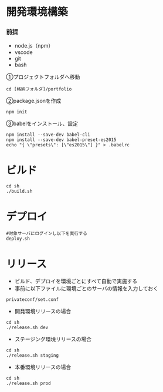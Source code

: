 
# 開発環境構築
### 前提
- node.js（npm）
- vscode
- git
- bash

①プロジェクトフォルダへ移動
```
cd [格納フォルダ]/portfolio
```
②package.jsonを作成
```
npm init
```
③babelをインストール、設定
```
npm install --save-dev babel-cli
npm install --save-dev babel-preset-es2015
echo "{ \"presets\": [\"es2015\"] }" > .babelrc
```

# ビルド
```
cd sh 
./build.sh
```
# デプロイ
```
#対象サーバにログインし以下を実行する
deploy.sh
```
# リリース
- ビルド、デプロイを環境ごとにすべて自動で実施する
- 事前に以下ファイルに環境ごとのサーバの情報を入力しておく
```
privateconf/set.conf
```
- 開発環境リリースの場合
```
cd sh 
./release.sh dev
```
- ステージング環境リリースの場合
```
cd sh 
./release.sh staging
```
- 本番環境リリースの場合
```
cd sh 
./release.sh prod
```
